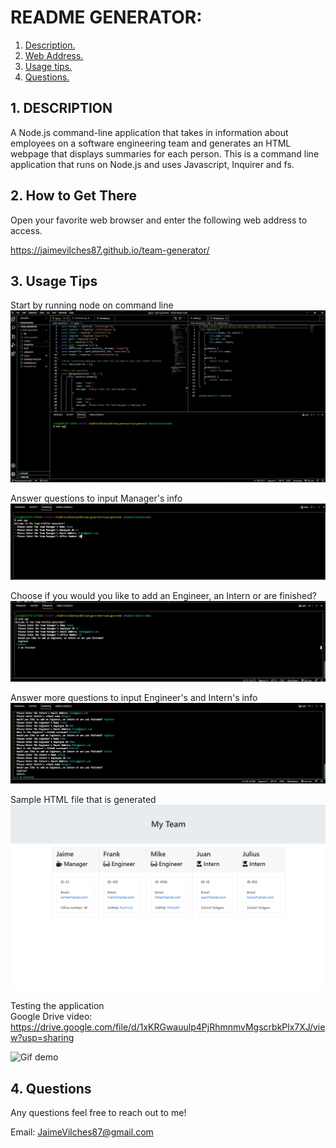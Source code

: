 # README GENERATOR:

1. [ Description. ](#desc)
2. [ Web Address. ](#web-address)
3. [ Usage tips. ](#usage)
4. [ Questions. ](#questions)

<a name="desc"></a>
## 1. DESCRIPTION

A Node.js command-line application that takes in information about employees on a software engineering team and generates an HTML webpage that displays summaries for each person.
This is a command line application that runs on Node.js and uses Javascript, Inquirer and fs.

<a name="web-address"></a>
## 2. How to Get There

Open your favorite web browser and enter the following web address to access.

https://jaimevilches87.github.io/team-generator/

<a name="usage"></a>
## 3. Usage Tips

Start by running node on command line
![node-page](./assets/media/node.jpg)

Answer questions to input Manager's info
![description-page](./assets/media/description.jpg)

Choose if you would you like to add an Engineer, an Intern or are finished?
![engineer-page](./assets/media/engineer.jpg)

Answer more questions to input Engineer's and Intern's info
![moreinfo-page](./assets/media/moreInfo.jpg)

Sample HTML file that is generated
![final-page](./assets/media/final.jpg)

Testing the application <br>
Google Drive video:
https://drive.google.com/file/d/1xKRGwauulp4PjRhmnmvMgscrbkPlx7XJ/view?usp=sharing

![Gif demo](./assets/media/demo.gif)


<a name="questions"></a>
## 4. Questions

Any questions feel free to reach out to me!

Email: JaimeVilches87@gmail.com